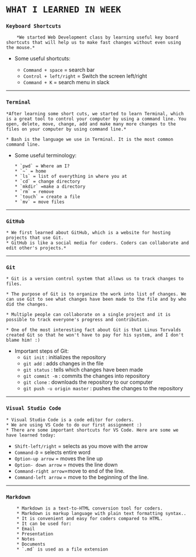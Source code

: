 # **`WHAT I LEARNED IN WEEK`**


### **`Keyboard Shortcuts`**

        *We started Web Development class by learning useful key board shortcuts that will help us to make fast changes without even using the mouse.* 


* Some useful shortcuts:
 
    * `Command + space` = search bar
    * `Control + left/right` = Switch the screen left/right 
    * `Command + K` = search menu in slack

---

### **`Terminal`**

    *After learning some short cuts, we started to learn Terminal, which is a great tool to control your computer by using a command line. You open, delete, move, change, add and make many more changes to the files on your computer by using command line.*

    * Bash is the language we use in Terminal. It is the most common command line.

* Some useful terminology:
  
      * `pwd` = Where am I?
      * `~` = home
      * `ls` = list of everything in where you at
      * `cd` = change directory 
      * `mkdir` =make a directory
      * `rm` = remove
      * `touch` = create a file
      * `mv` = move files

---

### **`GitHub`**


    * We first learned about GitHub, which is a website for hosting projects that use Git. 
    * GitHub is like a social media for coders. Coders can collaborate and edit other's projects.* 

---

### **`Git`**

    * Git is a version control system that allows us to track changes to files.

    * The purpose of Git is to organize the work into list of changes. We can use Git to see what changes have been made to the file and by who did the changes.

    * Multiple people can collaborate on a single project and it is possible to track everyone's progress and contribution. 

    * One of the most interesting fact about Git is that Linus Torvalds created Git so that he won't have to pay for his system, and I don't blame him! :)


* Important steps of Git:
    * `Git init` : initializes the repository
    * `git add` : adds changes in the file
    * `git status` : tells which changes have been made
    * `git commit -m` : commits the changes into repository
    * `git clone` : downloads the repository to our computer
    * `git push -u origin master` : pushes the changes to the repository

---

### **`Visual Studio Code`**

    * Visual Studio Code is a code editor for coders.
    * We are using VS Code to do our first assignment :) 
    * There are some important shortcuts for VS Code. Here are some we have learned today:
    
* `Shift-left/right` = selects as you move with the arrow
* `Command-D` = selects entire word
* `Option-up arrow` = moves the line up
* `Option- down arrow` = moves the line down 
* `Command-right arrow`=move to end of the line.
* `Command-left arrow` = move to the beginning of the line.
        

---
### **`Markdown`**

        * Markdown is a text-to-HTML conversion tool for coders. 
        * Markdown is markup language with plain text formatting syntax..
        * It is convenient and easy for coders compared to HTML.
        * It can be used for:
        * Email
        * Presentation
        * Notes
        * Documents
        * `.md` is used as a file extension                   